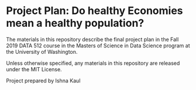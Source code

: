 # Project Plan: Do healthy Economies mean a healthy population?

The materials in this repository describe the final project plan in the Fall 2019 DATA 512 course in the Masters of Science in Data Science program at the University of Washington.

Unless otherwise specified, any materials in this repository are released under the MIT License.

Project prepared by Ishna Kaul


